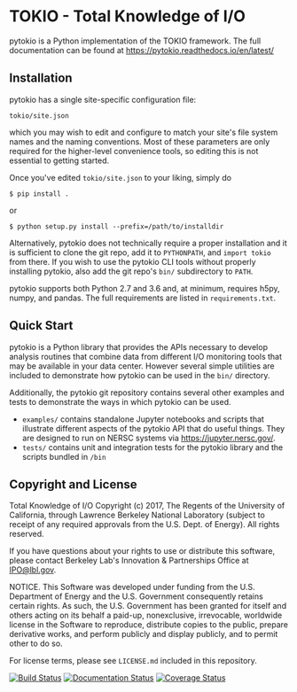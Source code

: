 TOKIO - Total Knowledge of I/O
================================================================================

pytokio is a Python implementation of the TOKIO framework.
The full documentation can be found at https://pytokio.readthedocs.io/en/latest/

Installation
--------------------------------------------------------------------------------

pytokio has a single site-specific configuration file:

    tokio/site.json

which you may wish to edit and configure to match your site's file system names
and the naming conventions.  Most of these parameters are only required for the
higher-level convenience tools, so editing this is not essential to getting
started.

Once you've edited `tokio/site.json` to your liking, simply do

    $ pip install .

or

    $ python setup.py install --prefix=/path/to/installdir

Alternatively, pytokio does not technically require a proper installation and it
is sufficient to clone the git repo, add it to `PYTHONPATH`, and `import tokio`
from there.  If you wish to use the pytokio CLI tools without properly installing
pytokio, also add the git repo's `bin/` subdirectory to `PATH`.

pytokio supports both Python 2.7 and 3.6 and, at minimum, requires h5py, numpy,
and pandas.  The full requirements are listed in `requirements.txt`.

Quick Start
--------------------------------------------------------------------------------

pytokio is a Python library that provides the APIs necessary to develop analysis
routines that combine data from different I/O monitoring tools that may be
available in your data center.  However several simple utilities are included to
demonstrate how pytokio can be used in the `bin/` directory.

Additionally, the pytokio git repository contains several other examples and
tests to demonstrate the ways in which pytokio can be used.

- `examples/` contains standalone Jupyter notebooks and scripts that illustrate
  different aspects of the pytokio API that do useful things.  They are designed
  to run on NERSC systems via https://jupyter.nersc.gov/.
- `tests/` contains unit and integration tests for the pytokio library and
   the scripts bundled in `/bin`

Copyright and License
--------------------------------------------------------------------------------

Total Knowledge of I/O Copyright (c) 2017, The Regents of the University of
California, through Lawrence Berkeley National Laboratory (subject to receipt
of any required approvals from the U.S. Dept. of Energy).  All rights reserved.

If you have questions about your rights to use or distribute this software,
please contact Berkeley Lab's Innovation & Partnerships Office at IPO@lbl.gov.

NOTICE.  This Software was developed under funding from the U.S. Department of
Energy and the U.S. Government consequently retains certain rights. As such,
the U.S. Government has been granted for itself and others acting on its behalf
a paid-up, nonexclusive, irrevocable, worldwide license in the Software to
reproduce, distribute copies to the public, prepare derivative works, and
perform publicly and display publicly, and to permit other to do so.

For license terms, please see `LICENSE.md` included in this repository.

[![Build Status](https://travis-ci.org/NERSC/pytokio.svg?branch=master)](https://travis-ci.org/NERSC/pytokio)
[![Documentation Status](https://readthedocs.org/projects/pytokio/badge/?version=latest)](https://pytokio.readthedocs.io/en/latest/?badge=latest)
[![Coverage Status](https://coveralls.io/repos/github/NERSC/pytokio/badge.svg?branch=master)](https://coveralls.io/github/NERSC/pytokio?branch=master)
